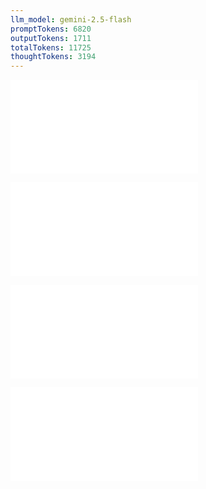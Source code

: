 ```yaml
---
llm_model: gemini-2.5-flash
promptTokens: 6820
outputTokens: 1711
totalTokens: 11725
thoughtTokens: 3194
---
```


![@](steps/_.3eb68380.md)

![@](steps/_.f6af4e13.md)

![@](steps/prompt.7c0354b1.md)

![@](steps/response.0e0743d1.md)